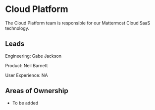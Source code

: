 # Cloud Platform

The Cloud Platform team is responsible for our Mattermost Cloud SaaS technology.

## Leads

Engineering: Gabe Jackson

Product: Neil Barnett

User Experience:  NA

## Areas of Ownership
- To be added
